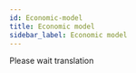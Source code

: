 ```yaml
---
id: Economic-model
title: Economic model
sidebar_label: Economic model
---
```


 Please wait translation   
 